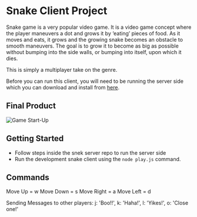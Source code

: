 # Snake Client Project

Snake game is a very popular video game. It is a video game concept where the player maneuvers a dot and grows it by ‘eating’ pieces of food. As it moves and eats, it grows and the growing snake becomes an obstacle to smooth maneuvers. The goal is to grow it to become as big as possible without bumping into the side walls, or bumping into itself, upon which it dies.

This is simply a multiplayer take on the genre.

Before you can run this client, you will need to be running the server side which you can download and install from [here](https://github.com/lighthouse-labs/snek-multiplayer). 

## Final Product

![Game Start-Up](https://i.imgur.com/Kf1Z3zo.jpg)


## Getting Started

- Follow steps inside the snek server repo to run the server side
- Run the development snake client using the `node play.js` command.

## Commands
Move Up = w
Move Down = s
Move Right = a
Move Left = d

Sending Messages to other players:
  j: 'Boo!!',
  k: 'Haha!',
  l: 'Yikes!',
  o: 'Close one!'
